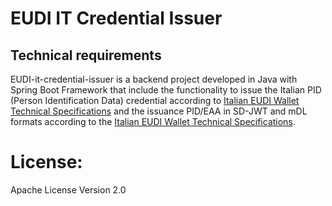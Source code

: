 # EUDI IT Credential Issuer

## Technical requirements

EUDI-it-credential-issuer is a backend project developed in Java with Spring Boot Framework that include the functionality to issue the Italian PID (Person Identification Data) credential according to [Italian EUDI Wallet Technical Specifications](https://italia.github.io/eudi-wallet-it-docs/en/pid-issuance.html) and the issuance PID/EAA in SD-JWT and mDL formats according to the [Italian EUDI Wallet Technical Specifications](https://italia.github.io/eudi-wallet-it-docs/versione-corrente/en/).

# License: 
Apache License Version 2.0


